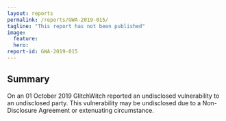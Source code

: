 ```yaml
---
layout: reports
permalink: /reports/GWA-2019-015/
tagline: "This report has not been published"
image:
  feature:
  hero:
report-id: GWA-2019-015
---
```


## Summary
On an 01 October 2019 GlitchWitch reported an undisclosed vulnerability to an undisclosed party. This vulnerability may be undisclosed due to a Non-Disclosure Agreement or extenuating circumstance.
